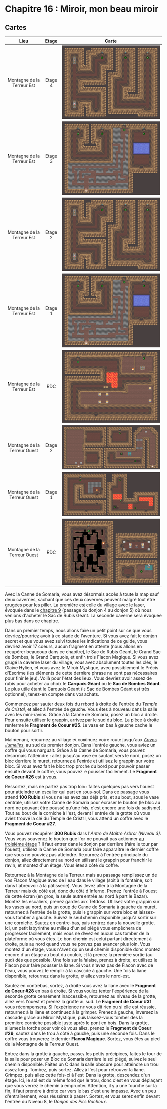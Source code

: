 # Chapitre 16 : Miroir, mon beau miroir

## Cartes

| Lieu | Etage | Carte |
|:--:|:--:|--|
| Montagne de la Terreur Est | Etage 4 | ![Etage 4](img/house-cave/east-mount-cave-3f.png) |
| Montagne de la Terreur Est | Etage 3 | ![Etage 3](img/house-cave/east-mount-cave-2f.png) |
| Montagne de la Terreur Est | Etage 2 | ![Etage 2](img/house-cave/east-mount-cave-3f.png) |
| Montagne de la Terreur Est | Etage 1 | ![Etage 1](img/house-cave/east-mount-cave-2f.png) |
| Montagne de la Terreur Est | RDC | ![RDC](img/house-cave/east-mount-cave-1f.png) |
| Montagne de la Terreur Ouest | Etage 2 | ![Etage 2](img/house-cave/west-mount-cave-3f.png) |
| Montagne de la Terreur Ouest | Etage 1 | ![Etage 1](img/house-cave/west-mount-cave-2f.png) |
| Montagne de la Terreur Ouest | RDC | ![RDC](img/house-cave/west-mount-cave-1f.png) |

Avec la Canne de Somaria, vous avez désormais accès à toute la map sauf deux cavernes, sachant que ces deux cavernes peuvent malgré tout être grugées pour les piller. La première est celle du village avec le laser, évoquée dans le [chapitre 9](chap09.fr_FR.md) (passage du donjon 4 au donjon 5) où nous venions d'acheter le Sac de Rubis Géant. La seconde caverne sera évoquée plus bas dans ce chapitre.

Dans un premier temps, nous allons faire un petit point sur ce que vous devriez/pourriez avoir à ce stade de l'aventure. Si vous avez fait le donjon secret et que vous avez suivi toutes les indications de ce guide, vous devriez avoir 17 coeurs, aucun fragment en attente (nous allons en récupérer beaucoup dans ce chapitre), le Sac de Rubis Géant, le Grand Sac de Bombes, le Grand Carquois, et enfin trois Flacon Magique. Si vous avez grugé la caverne laser du village, vous avez absolument toutes les clés, le Glaive Hylien, et vous avez le Miroir Mystique, avec possiblement le Précis d'Escrime (les éléments de cette dernière phrase ne sont pas nécessaires pour finir le jeu). Voilà pour l'état des lieux. Vous devriez avoir assez de rubis pour acheter au choix le **Carquois Géant** ou le **Sac de Bombes Géant**. Le plus utile étant le Carquois Géant (le Sac de Bombes Géant est très optionnel), tenez-en compte dans vos achats.

Commencez par sauter deux fois du rebord à droite de l'entrée du *Temple de Cristal*, et allez à l'entrée de gauche. Vous êtes à nouveau dans la salle avec les mini-ravins. Grâce à la Canne de Somaria, posez un bloc à droite. Pour ensuite utiliser le grappin, arrivez par le sud du bloc. La pièce à droite renferme le **Fragment de Coeur #25**. Le vase en bas à gauche cache le bouton pour sortir.

Maintenant, retournez au village et continuez votre route jusqu'aux [*Caves Jumelles*](img/house-cave/twin-cave.png), au sud du premier donjon. Dans l'entrée gauche, vous aviez un coffre qui vous narguait. Grâce à la Canne de Somaria, vous pouvez désormais l'atteindre : allez jusqu'au vase en sautant vers le nord, posez un bloc derrière le muret, retournez à l'entrée et utilisez le grappin sur votre bloc. Si vous avez fait le bloc trop proche du bord pour pouvoir passer ensuite devant le coffre, vous pouvez le pousser facilement. Le **Fragment de Coeur #26** est à vous.

Ressortez, mais ne partez pas trop loin : faites quelques pas vers l'ouest pour atteindre un escalier qui part en sous-sol. Dans ce passage vous attend **100 Rubis** si vous ne les avez pas déjà pris, et au bout, sous le vase centrale, utilisez votre Canne de Somaria pour écraser le bouton (le bloc au nord ne pouvant être poussé qu'une fois, c'est encore une fois du sadisme). Tout au bout de la corniche à l'est, devant l'entrée de la grotte où vous aviez trouvé la clé du Temple de Cristal, vous attend un coffre avec le **Fragment de Coeur #27**.

Vous pouvez récupérer **300 Rubis** dans l'*Antre de Maître Arbror (Niveau 3)*. Vous vous souvenez le bouton que l'on ne pouvait pas actionner [au troisième étage](img/dungeons/03-master-arbror-den-2f.fr_FR.png) ? Il faut entrer dans le donjon par derrière (faire le tour par l'ouest), utilisez la Canne de Somaria pour faire apparaître le dernier coffre que vous ne pouviez pas atteindre. Retournez à l'entrée principale du donjon, allez directement au nord en utilisant le grappin pour franchir le ravin, et montez d'un étage. Vous êtes à côté du coffre.

Retournez à la Montagne de la Terreur, mais au passage remplissez un de vos Flacon Magique avec de l'eau dans le village (soit à la fontaine, soit dans l'abreuvoir à la pâtisserie). Vous devez aller à la Montagne de la Terreur mais du côté est, donc du côté d'Inferno. Prenez l'entrée à l'ouest de cette écran (en gros, la seule autre entrée au nord à part le Bazar). Montez les escaliers, prenez gardes aux Tetdoss. Utilisez votre grappin sur les vases au nord, puis un coup de Canne de Somaria à gauche du muret, retournez à l'entrée de la grotte, puis le grappin sur votre bloc et laissez-vous tomber à gauche. Suivez le seul chemin disponible jusqu'à sortir sur une corniche. Sautez en contre-bas, puis rentrez dans la nouvelle grotte. Ici, un petit labyrinthe au milieu d'un sol piégé vous empêchera de progresser facilement, mais vous ne devez en aucun cas tomber de la plateforme où vous êtes. Le bon chemin est celui partant directement à droite, puis au nord quand vous ne pouvez pas avancer plus loin. Vous montez d'un étage, vous n'avez qu'un seul chemin disponible donc montez encore d'un étage au bout du couloir, et là prenez la première sortie (au sud) dès que possible. Une fois sur la falaise, prenez à droite, et utilisez le Flacon pour faire pousser la liane. Si vous n'avez pas de Flacon avec de l'eau, vous pouvez le remplir à la cascade à gauche. Une fois la liane disponible, retournez dans la grotte, et allez vers le nord-est.

Sautez en contrebas, sortez, à droite vous avez la liane avec le **Fragment de Coeur #28** en bas à droite. Si vous voulez tenter l'expérience de la seconde grotte censément inaccessible, retournez au niveau de la grotte, allez vers l'ouest et prenez la grotte au sud. Le **Fragment de Coeur #31** vous récompensera. Si l'expérience ne vous dit rien ou si elle est réussie, retournez à la liane et continuez à la grimper. Prenez à gauche, inversez la cascade grâce au Miroir Mystique, puis laissez-vous tomber dès la première corniche possible juste après le pont en bois. Dans la grotte, allumez la torche pour voir où vous allez, prenez le **Fragment de Coeur #29**, sautez dans le trou à côté à gauche, puis une seconde fois. Dans le coffre vous trouverez le dernier **Flacon Magique**. Sortez, vous êtes au pied de la Montagne de la Terreur Ouest.

Entrez dans la grotte à gauche, passez les petits précipices, faites le tour de la salle pour poser un Bloc de Somaria derrière le sol piégé, suivez le seul chemin disponible. Faites un C dans la salle obscure pour atteindre un trou assez long. Tombez, puis sortez. Allez à l'est pour retrouver la liane. Grimpez, puis allez cette fois-ci à l'est. Dans la grotte, descendez d'un étage. Ici, le sol est du même fond que le trou, donc c'est en vous déplaçant que vous verrez le chemin à emprunter. Attention, il y a une fourche sur la fin, il faut prendre à droite car vers le bas c'est une impasse. Avec un peu d'entraînement, vous réussirez à passer. Sortez, et vous serez enfin devant l'entrée du Niveau 8, le *Donjon des Pics Rocheux*.